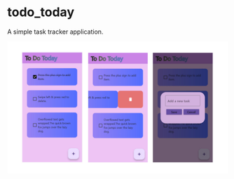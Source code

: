 # todo_today

A simple task tracker application.

![alt text](https://github.com/Engi-Works/To-Do-Today/blob/master/demo.jpg)
